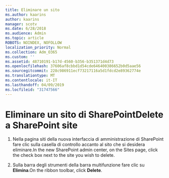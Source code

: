 ```yaml
---
title: Eliminare un sito
ms.author: kaarins
author: kaarins
manager: scotv
ms.date: 6/28/2018
ms.audience: Admin
ms.topic: article
ROBOTS: NOINDEX, NOFOLLOW
localization_priority: Normal
ms.collection: Adm_O365
ms.custom: ''
ms.assetid: 48710191-b17d-4560-b356-b351371d4d73
ms.openlocfilehash: 37606af8cbbd1d54cde646400386652b0d5aae56
ms.sourcegitcommit: 228c986911ecf73217116a5d1fdcd2e89362774e
ms.translationtype: MT
ms.contentlocale: it-IT
ms.lasthandoff: 04/09/2019
ms.locfileid: "31747566"
---
```

# <a name="delete-a-sharepoint-site"></a><span data-ttu-id="7bdc9-102">Eliminare un sito di SharePoint</span><span class="sxs-lookup"><span data-stu-id="7bdc9-102">Delete a SharePoint site</span></span>

1. <span data-ttu-id="7bdc9-103">Nella pagina siti della nuova interfaccia di amministrazione di SharePoint fare clic sulla casella di controllo accanto al sito che si desidera eliminare.</span><span class="sxs-lookup"><span data-stu-id="7bdc9-103">In the new  SharePoint admin center, on the Sites page, click the check box next to the site you wish to delete.</span></span>
    
2. <span data-ttu-id="7bdc9-104">Sulla barra degli strumenti della barra multifunzione fare clic su **Elimina**.</span><span class="sxs-lookup"><span data-stu-id="7bdc9-104">On the ribbon toolbar, click **Delete**.</span></span>
    

